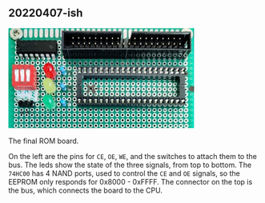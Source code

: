 ## 20220407-ish
![rom board](../rom-1.jpg)

The final ROM board.

On the left are the pins for `CE`, `OE`, `WE`, and the switches to attach them to the bus.
The leds show the state of the three signals, from top to bottom.
The `74HC00` has 4 NAND ports, used to control the `CE` and `OE` signals,
so the EEPROM only responds for 0x8000 - 0xFFFF.
The connector on the top is the bus, which connects the board to the CPU.

